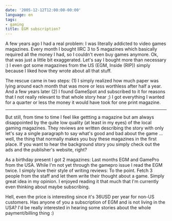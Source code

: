 ```yaml
---
date: '2005-12-12T12:00:00-00:00'
language: en
tags:
- gaming
title: EGM subscription?
---
```



A few years ago I had a real problem: I was literally addicted to video games magazines. Every month I bought IIRC 3 to 5 magazines which basically required all the money I had, so I couldn't even buy games anymore. Ok, that was just a little bit exaggerated. Let's say I bought more than necessary :) I even got some magazines from the US (EGM, Inside (RIP)) simply because I liked how they wrote about all that stuff. 

The rescue came in two steps: (1) I simply realized how much paper was lying around each month that was more or less worthless after half a year. And a few years later (2) I found GameSpot and subscribed to it for reasons that I not really relevant to that whole story hear ;) I got everything I wanted for a quarter or less the money it would have took for one print magazine.



-------------------------------



But still, from time to time I feel like gettting a magazine but am always disappointed by the quite low quality (at least in my eyes) of the local gaming magazines. They reviews are written describing the story with only let's say a single paragraph to say what's good and bad about the game ... well, the thing that normally makes you buy these magazines in the first place. If you want to hear the background story you simply check out the ads and the publisher's website, right?

As a birthday present I got 2 magazines: Last months EGM and GamePro from the USA. While I'm not yet through the gamepro issue I read the EGM twice. I simply love their style of writing reviews: To the point. Fetch 3 people from the staff and let them write their thought about a game. Simply great idea in my opinion. I enjoyed reading it that much that I'm currently even thinking about maybe subscribing. 

Hell, even the price is interesting since it's 36USD per year for non-US customers. Has anyone of you a subscription of EGM and is not living in the USA? I'd be really interested in hearing some stories about the whole payment/billing thing :)